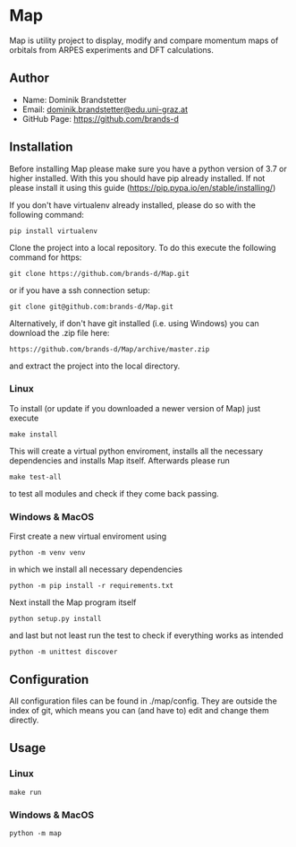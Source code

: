 # Map
Map is utility project to display, modify and compare momentum maps of
orbitals from ARPES experiments and DFT calculations.


## Author

- Name: Dominik Brandstetter
- Email: dominik.brandstetter@edu.uni-graz.at
- GitHub Page: https://github.com/brands-d


## Installation

Before installing Map please make sure you have a python version of 3.7
or higher installed.
With this you should have pip already installed. If not please install
it using this guide (https://pip.pypa.io/en/stable/installing/)

If you don't have virtualenv already installed, please do so with the
following command:

    pip install virtualenv

Clone the project into a local repository. To do this execute the
following command for https:

    git clone https://github.com/brands-d/Map.git

or if you have a ssh connection setup:

    git clone git@github.com:brands-d/Map.git

Alternatively, if don't have git installed (i.e. using Windows) you can
download the .zip file here:

    https://github.com/brands-d/Map/archive/master.zip
    
and extract the project into the local directory.

### Linux

To install (or update if you downloaded a newer version of Map) just
execute

    make install
    
This will create a virtual python enviroment, installs all the necessary
dependencies and installs Map itself. Afterwards please run

    make test-all

to test all modules and check if they come back passing.

### Windows & MacOS

First create a new virtual enviroment using

    python -m venv venv

in which we install all necessary dependencies

    python -m pip install -r requirements.txt

Next install the Map program itself

    python setup.py install

and last but not least run the test to check if everything works as
intended

    python -m unittest discover

## Configuration

All configuration files can be found in ./map/config. They are outside
the index of git, which means you can (and have to) edit and change them
directly.

## Usage

### Linux
    
    make run
    
### Windows & MacOS

    python -m map
